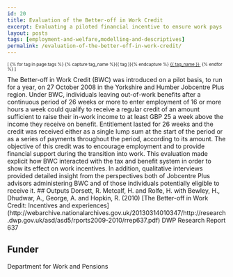 ```yaml
---
id: 20
title: Evaluation of the Better-off in Work Credit
excerpt: Evaluating a piloted financial incentive to ensure work pays
layout: posts
tags: [employment-and-welfare,modelling-and-descriptives]
permalink: /evaluation-of-the-better-off-in-work-credit/
---
```

<div>
  <p style="font-size:.7em;">
    [
    {% for tag in page.tags %}
      {% capture tag_name %}{{ tag }}{% endcapture %}
      <a href="/{{ tag_name }}"><nobr>{{ tag_name }}</nobr>&nbsp;</a>
    {% endfor %}
    ]
  </p>
</div>
The Better-off in Work Credit (BWC) was introduced on a pilot basis, to run for a year, on 27 October 2008 in the Yorkshire and Humber Jobcentre Plus region. Under BWC, individuals leaving out-of-work benefits after a continuous period of 26 weeks or more to enter employment of 16 or more hours a week could qualify to receive a regular credit of an amount sufficient to raise their in-work income to at least GBP 25 a week above the income they receive on benefit. Entitlement lasted for 26 weeks and the credit was received either as a single lump sum at the start of the period or as a series of payments throughout the period, according to its amount. The objective of this credit was to encourage employment and to provide financial support during the transition into work. This evaluation made explicit how BWC interacted with the tax and benefit system in order to show its effect on work incentives.  In addition, qualitative interviews provided detailed insight from the perspectives both of Jobcentre Plus advisors administering BWC and of those individuals potentially eligible to receive it.
## Outputs
Dorsett, R. Metcalf, H. and Rolfe, H. with Bewley, H., Dhudwar, A., George, A. and Hopkin, R. (2010) [The Better-off in Work Credit: Incentives and experiences](http://webarchive.nationalarchives.gov.uk/20130314010347/http://research.dwp.gov.uk/asd/asd5/rports2009-2010/rrep637.pdf) DWP Research Report 637

## Funder
Department for Work and Pensions
